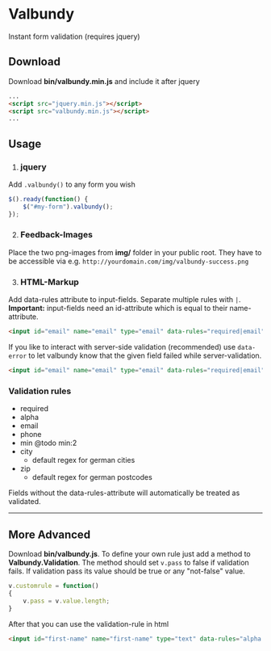 # Valbundy
Instant form validation (requires jquery)

## Download
Download **bin/valbundy.min.js** and include it after jquery
```html
...
<script src="jquery.min.js"></script>
<script src="valbundy.min.js"></script>
...
```

## Usage
1. ### jquery
  Add `.valbundy()` to any form you wish
  ```javascript
  $().ready(function() {
      $("#my-form").valbundy();
  });
  ```

2. ### Feedback-Images
Place the two png-images from **img/** folder in your public root. They have to be accessible via e.g. `http://yourdomain.com/img/valbundy-success.png`

3. ### HTML-Markup
  Add data-rules attribute to input-fields. Separate multiple rules with `|`. **Important:** input-fields need an id-attribute which is equal to their name-attribute.
  ```html
  <input id="email" name="email" type="email" data-rules="required|email">
  ```
  If you like to interact with server-side validation (recommended) use `data-error` to let valbundy know that the given field failed while server-validation.
  ```html
  <input id="email" name="email" type="email" data-rules="required|email" data-error="1">
  ```

### Validation rules
- required
- alpha
- email
- phone
- min @todo min:2
- city
  - default regex for german cities
- zip
  - default regex for german postcodes

Fields without the data-rules-attribute will automatically be treated as validated.

***

## More Advanced
Download **bin/valbundy.js**. To define your own rule just add a method to **Valbundy.Validation**. The method should set `v.pass` to false if validation fails. If validation pass its value should be true or any "not-false" value.
```javascript
v.customrule = function()
{
    v.pass = v.value.length;
}
```
After that you can use the validation-rule in html
```html
<input id="first-name" name="first-name" type="text" data-rules="alpha|customrule">
```
